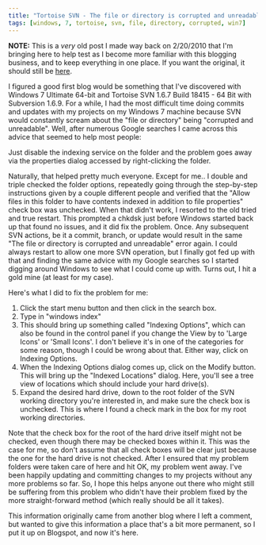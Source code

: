 ```yaml
---
title: "Tortoise SVN - The file or directory is corrupted and unreadable in Windows 7"
tags: [windows, 7, tortoise, svn, file, directory, corrupted, win7]
---
```


<strong>NOTE:</strong> This is a <em>very</em> old post I made way back on 2/20/2010 that I'm bringing here to help
test as I become more familiar with this blogging business, and to keep everything in one place. If you want the
original, it should still be [here](https://tomizechsterson.blogspot.com/2010/02/tortoise-svn-file-or-directory-is.html).

I figured a good first blog would be something that I've discovered with Windows 7 Ultimate 64-bit and Tortoise SVN
1.6.7 Build 18415 - 64 Bit with Subversion 1.6.9. For a while, I had the most difficult time doing commits and updates
with my projects on my Windows 7 machine because SVN would constantly scream about the "file or directory" being
"corrupted and unreadable". Well, after numerous Google searches I came across this advice that seemed to help most
people:

Just disable the indexing service on the folder and the problem goes away via the properties dialog accessed by
right-clicking the folder.

Naturally, that helped pretty much everyone. Except for me.. I double and triple checked the folder options, repeatedly
going through the step-by-step instructions given by a couple different people and verified that the "Allow files in
this folder to have contents indexed in addition to file properties" check box was unchecked. When that didn't work, I
resorted to the old tried and true restart. This prompted a chkdsk just before Windows started back up that found no
issues, and it did fix the problem. Once. Any subsequent SVN actions, be it a commit, branch, or update would result in
the same "The file or directory is corrupted and unreadable" error again. I could always restart to allow one more SVN
operation, but I finally got fed up with that and finding the same advice with my Google searches so I started digging
around Windows to see what I could come up with. Turns out, I hit a gold mine (at least for my case).

Here's what I did to fix the problem for me:
1. Click the start menu button and then click in the search box.
2. Type in "windows index"
3. This should bring up something called "Indexing Options", which can also be found in the control panel if you change
the View by to 'Large Icons' or 'Small Icons'. I don't believe it's in one of the categories for some reason, though I
could be wrong about that. Either way, click on Indexing Options.
4. When the Indexing Options dialog comes up, click on the Modify button. This will bring up the "Indexed Locations"
dialog. Here, you'll see a tree view of locations which should include your hard drive(s).
5. Expand the desired hard drive, down to the root folder of the SVN working directory you're interested in, and make
sure the check box is unchecked. This is where I found a check mark in the box for my root working directories.

Note that the check box for the root of the hard drive itself might not be checked, even though there may be checked
boxes within it. This was the case for me, so don't assume that all check boxes will be clear just because the one for
the hard drive is not checked. After I ensured that my problem folders were taken care of here and hit OK, my problem
went away. I've been happily updating and committing changes to my projects without any more problems so far. So, I
hope this helps anyone out there who might still be suffering from this problem who didn't have their problem fixed by
the more straight-forward method (which really should be all it takes).

This information originally came from another blog where I left a comment, but wanted to give this information a place
that's a bit more permanent, so I put it up on Blogspot, and now it's here.
